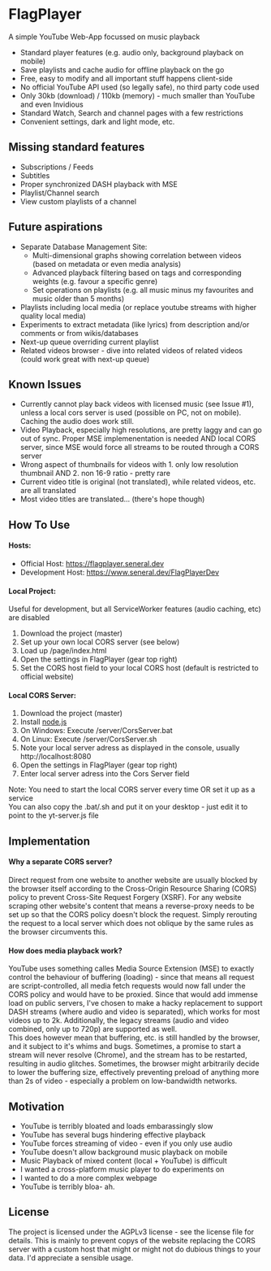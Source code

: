 # FlagPlayer
A simple YouTube Web-App focussed on music playback

- Standard player features (e.g. audio only, background playback on mobile)
- Save playlists and cache audio for offline playback on the go
- Free, easy to modify and all important stuff happens client-side
- No official YouTube API used (so legally safe), no third party code used
- Only 30kb (download) / 110kb (memory) - much smaller than YouTube and even Invidious
- Standard Watch, Search and channel pages with a few restrictions
- Convenient settings, dark and light mode, etc.

## Missing standard features
- Subscriptions / Feeds
- Subtitles
- Proper synchronized DASH playback with MSE
- Playlist/Channel search
- View custom playlists of a channel 

## Future aspirations
- Separate Database Management Site: 
	- Multi-dimensional graphs showing correlation between videos (based on metadata or even media analysis)
	- Advanced playback filtering based on tags and corresponding weights (e.g. favour a specific genre)
	- Set operations on playlists (e.g. all music minus my favourites and music older than 5 months)
- Playlists including local media (or replace youtube streams with higher quality local media)
- Experiments to extract metadata (like lyrics) from description and/or comments or from wikis/databases
- Next-up queue overriding current playlist
- Related videos browser - dive into related videos of related videos (could work great with next-up queue) 

## Known Issues
- Currently cannot play back videos with licensed music (see Issue #1), unless a local cors server is used (possible on PC, not on mobile). Caching the audio does work still.
- Video Playback, especially high resolutions, are pretty laggy and can go out of sync. Proper MSE implemenentation is needed AND local CORS server, since MSE would force all streams to be routed through a CORS server
- Wrong aspect of thumbnails for videos with 1. only low resolution thumbnail AND 2. non 16-9 ratio - pretty rare
- Current video title is original (not translated), while related videos, etc. are all translated
- Most video titles are translated... (there's hope though)

## How To Use

#### Hosts:  
- Official Host: https://flagplayer.seneral.dev  
- Development Host: https://www.seneral.dev/FlagPlayerDev  

#### Local Project:  

Useful for development, but all ServiceWorker features (audio caching, etc) are disabled
1. Download the project (master)
2. Set up your own local CORS server (see below)   
3. Load up /page/index.html  
4. Open the settings in FlagPlayer (gear top right)  
5. Set the CORS host field to your local CORS host (default is restricted to official website)   

#### Local CORS Server:  

1. Download the project (master)
2. Install [node.js](https://nodejs.org)
3. On Windows: Execute /server/CorsServer.bat
4. On Linux: Execute /server/CorsServer.sh
5. Note your local server adress as displayed in the console, usually http://localhost:8080
6. Open the settings in FlagPlayer (gear top right)
7. Enter local server adress into the Cors Server field

Note: You need to start the local CORS server every time OR set it up as a service  
You can also copy the .bat/.sh and put it on your desktop - just edit it to point to the yt-server.js file  

## Implementation

#### Why a separate CORS server?	
Direct request from one website to another website are usually blocked by the browser itself according to the Cross-Origin Resource Sharing (CORS) policy to prevent Cross-Site Request Forgery (XSRF). For any website scraping other website's content that means a reverse-proxy needs to be set up so that the CORS policy doesn't block the request. Simply rerouting the request to a local server which does not oblique by the same rules as the browser circumvents this.

#### How does media playback work?
YouTube uses something calles Media Source Extension (MSE) to exactly control the behaviour of buffering (loading) - since that means all request are script-controlled, all media fetch requests would now fall under the CORS policy and would have to be proxied. Since that would add immense load on public servers, I've chosen to make a hacky replacement to support DASH streams (where audio and video is separated), which works for most videos up to 2k. Additionally, the legacy streams (audio and video combined, only up to 720p) are supported as well. <br>
This does however mean that buffering, etc. is still handled by the browser, and it subject to it's whims and bugs.   Sometimes, a promise to start a stream will never resolve (Chrome), and the stream has to be restarted, resulting in audio glitches. Sometimes, the browser might arbitrarily decide to lower the buffering size, effectively preventing preload of anything more than 2s of video - especially a problem on low-bandwidth networks.

## Motivation
- YouTube is terribly bloated and loads embarassingly slow
- YouTube has several bugs hindering effective playback
- YouTube forces streaming of video - even if you only use audio
- YouTube doesn't allow background music playback on mobile
- Music Playback of mixed content (local + YouTube) is difficult
- I wanted a cross-platform music player to do experiments on
- I wanted to do a more complex webpage
- YouTube is terribly bloa- ah.

## License
The project is licensed under the AGPLv3 license - see the license file for details.
This is mainly to prevent copys of the website replacing the CORS server with a custom host that might or might not do dubious things to your data. I'd appreciate a sensible usage.
